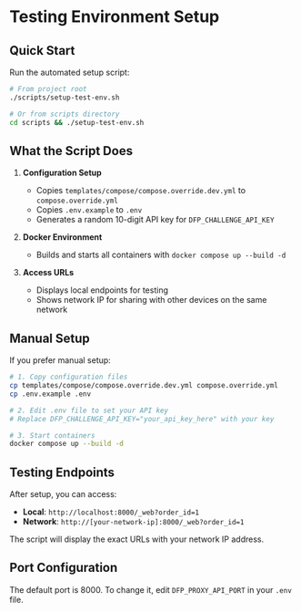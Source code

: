 # Testing Environment Setup

## Quick Start

Run the automated setup script:

```bash
# From project root
./scripts/setup-test-env.sh

# Or from scripts directory
cd scripts && ./setup-test-env.sh
```

## What the Script Does

1. **Configuration Setup**
   - Copies `templates/compose/compose.override.dev.yml` to `compose.override.yml`
   - Copies `.env.example` to `.env`
   - Generates a random 10-digit API key for `DFP_CHALLENGE_API_KEY`

2. **Docker Environment**
   - Builds and starts all containers with `docker compose up --build -d`

3. **Access URLs**
   - Displays local endpoints for testing
   - Shows network IP for sharing with other devices on the same network

## Manual Setup

If you prefer manual setup:

```bash
# 1. Copy configuration files
cp templates/compose/compose.override.dev.yml compose.override.yml
cp .env.example .env

# 2. Edit .env file to set your API key
# Replace DFP_CHALLENGE_API_KEY="your_api_key_here" with your key

# 3. Start containers
docker compose up --build -d
```

## Testing Endpoints

After setup, you can access:

- **Local**: `http://localhost:8000/_web?order_id=1`
- **Network**: `http://[your-network-ip]:8000/_web?order_id=1`

The script will display the exact URLs with your network IP address.

## Port Configuration

The default port is 8000. To change it, edit `DFP_PROXY_API_PORT` in your `.env` file.